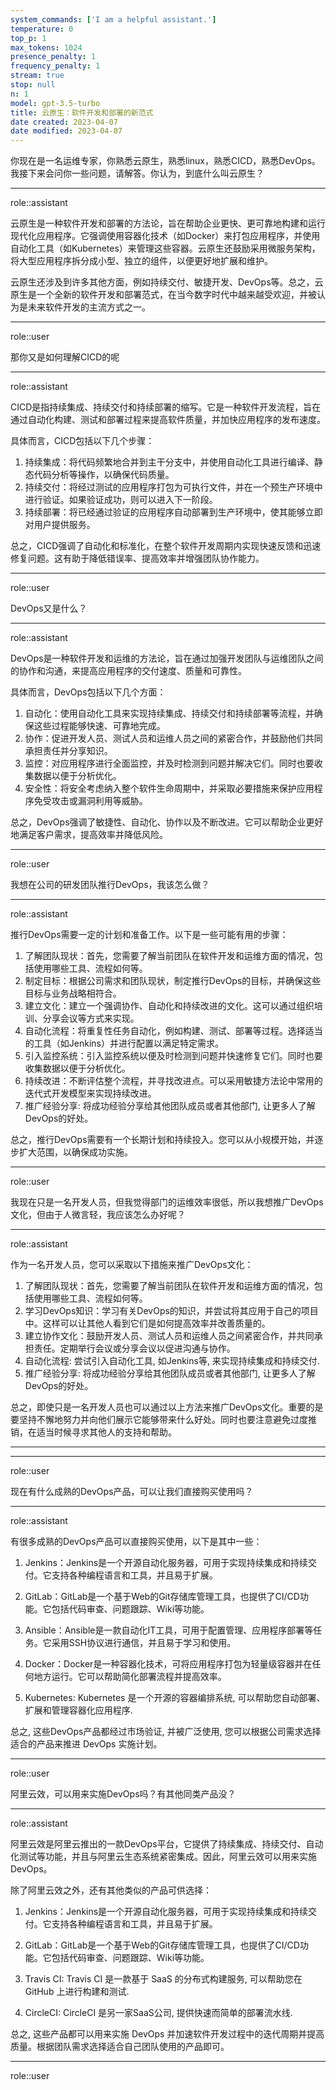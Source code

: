 ```yaml
---
system_commands: ['I am a helpful assistant.']
temperature: 0
top_p: 1
max_tokens: 1024
presence_penalty: 1
frequency_penalty: 1
stream: true
stop: null
n: 1
model: gpt-3.5-turbo
title: 云原生：软件开发和部署的新范式
date created: 2023-04-07
date modified: 2023-04-07
---
```


你现在是一名运维专家，你熟悉云原生，熟悉linux，熟悉CICD，熟悉DevOps。我接下来会问你一些问题，请解答。你认为，到底什么叫云原生？

<hr class="__chatgpt_plugin">

role::assistant

云原生是一种软件开发和部署的方法论，旨在帮助企业更快、更可靠地构建和运行现代化应用程序。它强调使用容器化技术（如Docker）来打包应用程序，并使用自动化工具（如Kubernetes）来管理这些容器。云原生还鼓励采用微服务架构，将大型应用程序拆分成小型、独立的组件，以便更好地扩展和维护。

云原生还涉及到许多其他方面，例如持续交付、敏捷开发、DevOps等。总之，云原生是一个全新的软件开发和部署范式，在当今数字时代中越来越受欢迎，并被认为是未来软件开发的主流方式之一。

<hr class="__chatgpt_plugin">

role::user

那你又是如何理解CICD的呢

<hr class="__chatgpt_plugin">

role::assistant

CICD是指持续集成、持续交付和持续部署的缩写。它是一种软件开发流程，旨在通过自动化构建、测试和部署过程来提高软件质量，并加快应用程序的发布速度。

具体而言，CICD包括以下几个步骤：

1. 持续集成：将代码频繁地合并到主干分支中，并使用自动化工具进行编译、静态代码分析等操作，以确保代码质量。
2. 持续交付：将经过测试的应用程序打包为可执行文件，并在一个预生产环境中进行验证。如果验证成功，则可以进入下一阶段。
3. 持续部署：将已经通过验证的应用程序自动部署到生产环境中，使其能够立即对用户提供服务。

总之，CICD强调了自动化和标准化，在整个软件开发周期内实现快速反馈和迅速修复问题。这有助于降低错误率、提高效率并增强团队协作能力。

<hr class="__chatgpt_plugin">

role::user

DevOps又是什么？

<hr class="__chatgpt_plugin">

role::assistant

DevOps是一种软件开发和运维的方法论，旨在通过加强开发团队与运维团队之间的协作和沟通，来提高应用程序的交付速度、质量和可靠性。

具体而言，DevOps包括以下几个方面：

1. 自动化：使用自动化工具来实现持续集成、持续交付和持续部署等流程，并确保这些过程能够快速、可靠地完成。
2. 协作：促进开发人员、测试人员和运维人员之间的紧密合作，并鼓励他们共同承担责任并分享知识。
3. 监控：对应用程序进行全面监控，并及时检测到问题并解决它们。同时也要收集数据以便于分析优化。
4. 安全性：将安全考虑纳入整个软件生命周期中，并采取必要措施来保护应用程序免受攻击或漏洞利用等威胁。

总之，DevOps强调了敏捷性、自动化、协作以及不断改进。它可以帮助企业更好地满足客户需求，提高效率并降低风险。

<hr class="__chatgpt_plugin">

role::user

我想在公司的研发团队推行DevOps，我该怎么做？

<hr class="__chatgpt_plugin">

role::assistant

推行DevOps需要一定的计划和准备工作。以下是一些可能有用的步骤：

1. 了解团队现状：首先，您需要了解当前团队在软件开发和运维方面的情况，包括使用哪些工具、流程如何等。
2. 制定目标：根据公司需求和团队现状，制定推行DevOps的目标，并确保这些目标与业务战略相符合。
3. 建立文化：建立一个强调协作、自动化和持续改进的文化。这可以通过组织培训、分享会议等方式来实现。
4. 自动化流程：将重复性任务自动化，例如构建、测试、部署等过程。选择适当的工具（如Jenkins）并进行配置以满足特定需求。
5. 引入监控系统：引入监控系统以便及时检测到问题并快速修复它们。同时也要收集数据以便于分析优化。
6. 持续改进：不断评估整个流程，并寻找改进点。可以采用敏捷方法论中常用的迭代式开发模型来实现持续改进。
7. 推广经验分享: 将成功经验分享给其他团队成员或者其他部门, 让更多人了解DevOps的好处。

总之，推行DevOps需要有一个长期计划和持续投入。您可以从小规模开始，并逐步扩大范围，以确保成功实施。

<hr class="__chatgpt_plugin">

role::user

我现在只是一名开发人员，但我觉得部门的运维效率很低，所以我想推广DevOps文化，但由于人微言轻，我应该怎么办好呢？


<hr class="__chatgpt_plugin">

role::assistant

作为一名开发人员，您可以采取以下措施来推广DevOps文化：

1. 了解团队现状：首先，您需要了解当前团队在软件开发和运维方面的情况，包括使用哪些工具、流程如何等。
2. 学习DevOps知识：学习有关DevOps的知识，并尝试将其应用于自己的项目中。这样可以让其他人看到它们是如何提高效率并改善质量的。
3. 建立协作文化：鼓励开发人员、测试人员和运维人员之间紧密合作，并共同承担责任。定期举行会议或分享会议以促进沟通与协作。
4. 自动化流程: 尝试引入自动化工具, 如Jenkins等, 来实现持续集成和持续交付.
5. 推广经验分享: 将成功经验分享给其他团队成员或者其他部门, 让更多人了解DevOps的好处。

总之，即使只是一名开发人员也可以通过以上方法来推广DevOps文化。重要的是要坚持不懈地努力并向他们展示它能够带来什么好处。同时也要注意避免过度推销，在适当时候寻求其他人的支持和帮助。

<hr class="__chatgpt_plugin">


<hr class="__chatgpt_plugin">

role::user

现在有什么成熟的DevOps产品，可以让我们直接购买使用吗？

<hr class="__chatgpt_plugin">

role::assistant

有很多成熟的DevOps产品可以直接购买使用，以下是其中一些：

1. Jenkins：Jenkins是一个开源自动化服务器，可用于实现持续集成和持续交付。它支持各种编程语言和工具，并且易于扩展。

2. GitLab：GitLab是一个基于Web的Git存储库管理工具，也提供了CI/CD功能。它包括代码审查、问题跟踪、Wiki等功能。

3. Ansible：Ansible是一款自动化IT工具，可用于配置管理、应用程序部署等任务。它采用SSH协议进行通信，并且易于学习和使用。

4. Docker：Docker是一种容器化技术，可将应用程序打包为轻量级容器并在任何地方运行。它可以帮助简化部署流程并提高效率。

5. Kubernetes: Kubernetes 是一个开源的容器编排系统, 可以帮助您自动部署、扩展和管理容器化应用程序.

总之, 这些DevOps产品都经过市场验证, 并被广泛使用, 您可以根据公司需求选择适合的产品来推进 DevOps 实施计划。

<hr class="__chatgpt_plugin">

role::user

阿里云效，可以用来实施DevOps吗？有其他同类产品没？

<hr class="__chatgpt_plugin">

role::assistant

阿里云效是阿里云推出的一款DevOps平台，它提供了持续集成、持续交付、自动化测试等功能，并且与阿里云生态系统紧密集成。因此，阿里云效可以用来实施DevOps。

除了阿里云效之外，还有其他类似的产品可供选择：

1. Jenkins：Jenkins是一个开源自动化服务器，可用于实现持续集成和持续交付。它支持各种编程语言和工具，并且易于扩展。

2. GitLab：GitLab是一个基于Web的Git存储库管理工具，也提供了CI/CD功能。它包括代码审查、问题跟踪、Wiki等功能。

3. Travis CI: Travis CI 是一款基于 SaaS 的分布式构建服务, 可以帮助您在 GitHub 上进行构建和测试.

4. CircleCI: CircleCI 是另一家SaaS公司, 提供快速而简单的部署流水线.

总之, 这些产品都可以用来实施 DevOps 并加速软件开发过程中的迭代周期并提高质量。根据团队需求选择适合自己团队使用的产品即可。

<hr class="__chatgpt_plugin">

role::user



